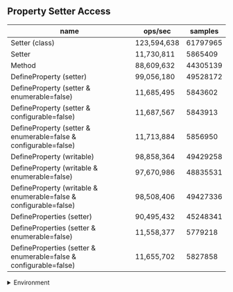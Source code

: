## Property Setter Access

|name|ops/sec|samples|
|-|-|-|
|Setter (class)|123,594,638|61797965|
|Setter|11,730,811|5865409|
|Method|88,609,632|44305139|
|DefineProperty (setter)|99,056,180|49528172|
|DefineProperty (setter & enumerable=false)|11,685,495|5843602|
|DefineProperty (setter & configurable=false)|11,687,567|5843913|
|DefineProperty (setter & enumerable=false & configurable=false)|11,713,884|5856950|
|DefineProperty (writable)|98,858,364|49429258|
|DefineProperty (writable & enumerable=false)|97,670,986|48835531|
|DefineProperty (writable & enumerable=false & configurable=false)|98,508,406|49427336|
|DefineProperties (setter)|90,495,432|45248341|
|DefineProperties (setter & enumerable=false)|11,558,377|5779218|
|DefineProperties (setter & enumerable=false & configurable=false)|11,655,702|5827858|


<details>
<summary>Environment</summary>

* __Machine:__ linux x64 | 4 vCPUs | 7.6GB Mem
* __Run:__ Tue Oct 29 2024 19:03:18 GMT+0000 (Coordinated Universal Time)
* __Node:__ `v23.1.0`
</details>

<!--
{"environment":{"platform":"linux","arch":"x64","cpus":4,"totalMemory":7.597877502441406},"benchmarks":[{"name":"Setter (class)","opsSec":123594638.18884166,"samples":61797965},{"name":"Setter","opsSec":11730811.477668818,"samples":5865409},{"name":"Method","opsSec":88609632.21300043,"samples":44305139},{"name":"DefineProperty (setter)","opsSec":99056180.75541411,"samples":49528172},{"name":"DefineProperty (setter & enumerable=false)","opsSec":11685495.580546124,"samples":5843602},{"name":"DefineProperty (setter & configurable=false)","opsSec":11687567.84500144,"samples":5843913},{"name":"DefineProperty (setter & enumerable=false & configurable=false)","opsSec":11713884.795377536,"samples":5856950},{"name":"DefineProperty (writable)","opsSec":98858364.15355265,"samples":49429258},{"name":"DefineProperty (writable & enumerable=false)","opsSec":97670986.98868199,"samples":48835531},{"name":"DefineProperty (writable & enumerable=false & configurable=false)","opsSec":98508406.28317487,"samples":49427336},{"name":"DefineProperties (setter)","opsSec":90495432.62005726,"samples":45248341},{"name":"DefineProperties (setter & enumerable=false)","opsSec":11558377.029160397,"samples":5779218},{"name":"DefineProperties (setter & enumerable=false & configurable=false)","opsSec":11655702.805744424,"samples":5827858}]}-->

